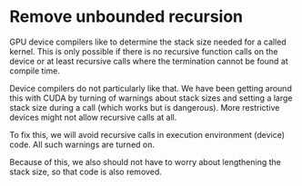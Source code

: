 # Remove unbounded recursion

GPU device compilers like to determine the stack size needed for a called
kernel. This is only possible if there is no recursive function calls on
the device or at least recursive calls where the termination cannot be
found at compile time.

Device compilers do not particularly like that. We have been getting around
this with CUDA by turning of warnings about stack sizes and setting a large
stack size during a call (which works but is dangerous). More restrictive
devices might not allow recursive calls at all.

To fix this, we will avoid recursive calls in execution environment
(device) code. All such warnings are turned on.

Because of this, we also should not have to worry about lengthening the
stack size, so that code is also removed.
